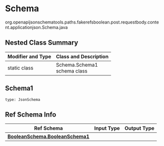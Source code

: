 # Schema
org.openapijsonschematools.paths.fakerefsboolean.post.requestbody.content.applicationjson.Schema.java

## Nested Class Summary
| Modifier and Type | Class and Description |
| ----------------- | ---------------------- |
| static class | Schema.Schema1<br> schema class |

## Schema1
```
type: JsonSchema
```

## Ref Schema Info
Ref Schema | Input Type | Output Type
---------- | ---------- | -----------
[**BooleanSchema.BooleanSchema1**](../../../../../../components/schemas/BooleanSchema.md) |  | 
